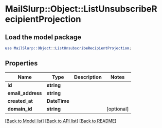 # MailSlurp::Object::ListUnsubscribeRecipientProjection

## Load the model package
```perl
use MailSlurp::Object::ListUnsubscribeRecipientProjection;
```

## Properties
Name | Type | Description | Notes
------------ | ------------- | ------------- | -------------
**id** | **string** |  | 
**email_address** | **string** |  | 
**created_at** | **DateTime** |  | 
**domain_id** | **string** |  | [optional] 

[[Back to Model list]](../README#documentation-for-models) [[Back to API list]](../README#documentation-for-api-endpoints) [[Back to README]](../README)


